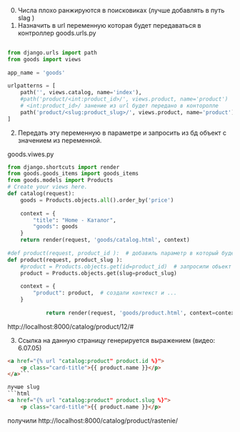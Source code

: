  0. Числа плохо ранжируются в поисковиках (лучше добавлять в путь slag )
1. Назначить в url переменную которая будет передаваться в контроллер
goods.urls.py
```python
  
from django.urls import path  
from goods import views  
  
app_name = 'goods'  
  
urlpatterns = [  
    path('', views.catalog, name='index'),  
    #path('product/<int:product_id>/', views.product, name='product')  
    # <int:product_id>/ занение из url будет передано в конторолле 
    path('product/<slug:product_slug>/', views.product, name='product')
]
```

2. Передать эту переменную в параметре и запросить из бд объект с значением из переменной.

goods.viwes.py
```python
from django.shortcuts import render  
from goods.goods_items import goods_items  
from goods.models import Products  
# Create your views here.  
def catalog(request):  
    goods = Products.objects.all().order_by('price')  
  
    context = {  
        "title": "Home - Каталог",  
        "goods": goods  
    }  
    return render(request, 'goods/catalog.html', context)  
  
#def product(request, product_id ):  # добавиль параметр в который будет передаваться данные из URL
def product(request, product_slug ):
    #product = Products.objects.get(id=product_id)  # запросили обьект из бд
	product = Products.objects.get(slug=product_slug)
	
    context = {  
        "product": product,  # создали контекст и ...
    }  
  
		    return render(request, 'goods/product.html', context=context)# передали его в шаблон.
```

http://localhost:8000/catalog/product/12/#

3. Ссылка на данную страницу генерируется выражением (видео: 6.07.05)
```html
<a href="{% url "catalog:product" product.id %}">  
    <p class="card-title">{{ product.name }}</p>  
</a>```

лучше slug
```html
<a href="{% url "catalog:product" product.slug %}">  
    <p class="card-title">{{ product.name }}</p>  
```
получили
http://localhost:8000/catalog/product/rastenie/